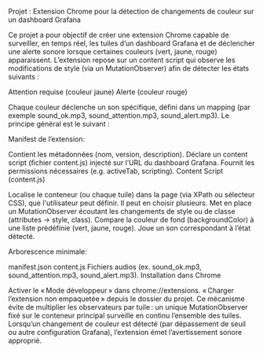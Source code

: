 Projet : Extension Chrome pour la détection de changements de couleur sur un dashboard Grafana

Ce projet a pour objectif de créer une extension Chrome capable de surveiller, en temps réel, les tuiles d’un dashboard Grafana et de déclencher une alerte sonore lorsque certaines couleurs (vert, jaune, rouge) apparaissent. L’extension repose sur un content script qui observe les modifications de style (via un MutationObserver) afin de détecter les états suivants :

Attention requise (couleur jaune)
Alerte (couleur rouge)

Chaque couleur déclenche un son spécifique, défini dans un mapping (par exemple sound_ok.mp3, sound_attention.mp3, sound_alert.mp3). Le principe général est le suivant :

Manifest de l’extension:

Contient les métadonnées (nom, version, description).
Déclare un content script (fichier content.js) injecté sur l’URL du dashboard Grafana.
Fournit les permissions nécessaires (e.g. activeTab, scripting).
Content Script (content.js)

Localise le conteneur (ou chaque tuile) dans la page (via XPath ou sélecteur CSS), que l'utilisateur peut définir. Il peut en choisir plusieurs.
Met en place un MutationObserver écoutant les changements de style ou de classe (attributes → style, class).
Compare la couleur de fond (backgroundColor) à une liste prédéfinie (vert, jaune, rouge).
Joue un son correspondant à l’état détecté.


Arborescence minimale:

manifest.json
content.js
Fichiers audios (ex. sound_ok.mp3, sound_attention.mp3, sound_alert.mp3).
Installation dans Chrome

Activer le « Mode développeur » dans chrome://extensions.
« Charger l’extension non empaquetée » depuis le dossier du projet.
Ce mécanisme évite de multiplier les observateurs par tuile : un unique MutationObserver fixé sur le conteneur principal surveille en continu l’ensemble des tuiles. Lorsqu’un changement de couleur est détecté (par dépassement de seuil ou autre configuration Grafana), l’extension émet l’avertissement sonore approprié.